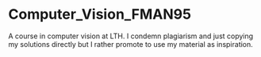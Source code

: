 # Computer_Vision_FMAN95
A course in computer vision at LTH. I condemn plagiarism and just copying my solutions directly but I rather promote to use my material as inspiration.
